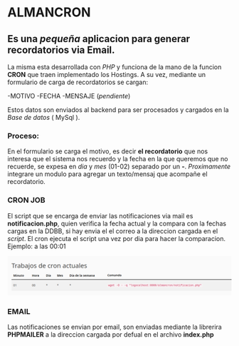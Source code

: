 # ALMANCRON

## Es una _pequeña_ aplicacion para generar recordatorios via **Email**.

La misma esta desarrollada con _PHP_ y funciona de la mano de la funcion **CRON** que traen implementado los Hostings.
A su vez, mediante un formulario de carga de recordatorios se cargan:

-MOTIVO
-FECHA
-MENSAJE (_pendiente_)

Estos datos son enviados al backend para ser procesados y cargados en la _Base de datos_ ( MySql ).

### Proceso:

En el formulario se carga el motivo, es decir **el recordatorio** que nos interesa que el sistema nos recuerdo y la fecha en la que queremos que no recuerde, se expesa en _dia_ y _mes_ (01-02) separado por un **-**.
_Proximamente_ integrare un modulo para agregar un texto/mensaj que acompañe el recordatorio.


### CRON JOB


El script que se encarga de enviar las notificaciones via mail es **notificacion.php**, quien verifica la fecha actual y la compara con la fechas cargas en la DDBB, si hay envia el el correo a la direccion cargada en el _script_.
El cron ejecuta el script una vez por dia para hacer la comparacion.
Ejemplo: a las 00:01

![Ejemplo del cron](cron.png)


### EMAIL

Las notificaciones se envian por email, son enviadas mediante la librerira **PHPMAILER** a la direccion cargada por defual en el archivo **index.php**